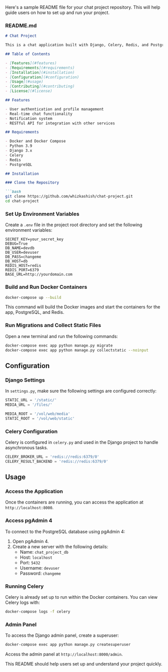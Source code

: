 Here's a sample README file for your chat project repository. This will help guide users on how to set up and run your project.

### README.md

```markdown
# Chat Project

This is a chat application built with Django, Celery, Redis, and PostgreSQL. It supports real-time notifications and messaging.

## Table of Contents

- [Features](#features)
- [Requirements](#requirements)
- [Installation](#installation)
- [Configuration](#configuration)
- [Usage](#usage)
- [Contributing](#contributing)
- [License](#license)

## Features

- User authentication and profile management
- Real-time chat functionality
- Notification system
- RESTful API for integration with other services

## Requirements

- Docker and Docker Compose
- Python 3.9
- Django 3.x
- Celery
- Redis
- PostgreSQL

## Installation

### Clone the Repository

```bash
git clone https://github.com/whizkashish/chat-project.git
cd chat-project
```

### Set Up Environment Variables

Create a `.env` file in the project root directory and set the following environment variables:

```
SECRET_KEY=your_secret_key
DEBUG=True
DB_NAME=devdb
DB_USER=devuser
DB_PASS=changeme
DB_HOST=db
REDIS_HOST=redis
REDIS_PORT=6379
BASE_URL=http://yourdomain.com
```

### Build and Run Docker Containers

```bash
docker-compose up --build
```

This command will build the Docker images and start the containers for the app, PostgreSQL, and Redis.

### Run Migrations and Collect Static Files

Open a new terminal and run the following commands:

```bash
docker-compose exec app python manage.py migrate
docker-compose exec app python manage.py collectstatic --noinput
```

## Configuration

### Django Settings

In `settings.py`, make sure the following settings are configured correctly:

```python
STATIC_URL = '/static/'
MEDIA_URL = '/files/'

MEDIA_ROOT = '/vol/web/media'
STATIC_ROOT = '/vol/web/static'
```

### Celery Configuration

Celery is configured in `celery.py` and used in the Django project to handle asynchronous tasks.

```python
CELERY_BROKER_URL = 'redis://redis:6379/0'
CELERY_RESULT_BACKEND = 'redis://redis:6379/0'
```

## Usage

### Access the Application

Once the containers are running, you can access the application at `http://localhost:8000`.

### Access pgAdmin 4

To connect to the PostgreSQL database using pgAdmin 4:

1. Open pgAdmin 4.
2. Create a new server with the following details:
   - Name: `chat_project_db`
   - Host: `localhost`
   - Port: `5432`
   - Username: `devuser`
   - Password: `changeme`

### Running Celery

Celery is already set up to run within the Docker containers. You can view Celery logs with:

```bash
docker-compose logs -f celery
```

### Admin Panel

To access the Django admin panel, create a superuser:

```bash
docker-compose exec app python manage.py createsuperuser
```

Access the admin panel at `http://localhost:8000/admin`.


This README should help users set up and understand your project quickly.